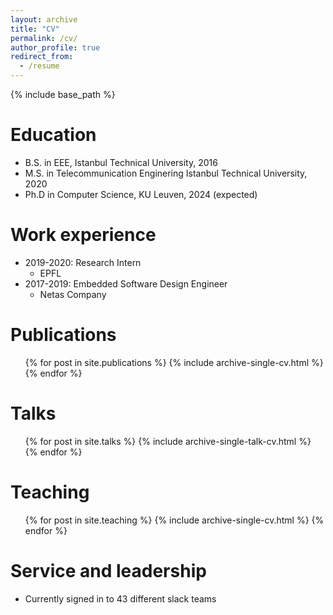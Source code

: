 ```yaml
---
layout: archive
title: "CV"
permalink: /cv/
author_profile: true
redirect_from:
  - /resume
---
```


{% include base_path %}

Education
======
* B.S. in EEE, Istanbul Technical University, 2016
* M.S. in Telecommunication Enginering Istanbul Technical University, 2020
* Ph.D in Computer Science, KU Leuven, 2024 (expected)

Work experience
======
* 2019-2020: Research Intern
  * EPFL
* 2017-2019: Embedded Software Design Engineer
  * Netas Company
 

Publications
======
  <ul>{% for post in site.publications %}
    {% include archive-single-cv.html %}
  {% endfor %}</ul>
  
Talks
======
  <ul>{% for post in site.talks %}
    {% include archive-single-talk-cv.html %}
  {% endfor %}</ul>
  
Teaching
======
  <ul>{% for post in site.teaching %}
    {% include archive-single-cv.html %}
  {% endfor %}</ul>
  
Service and leadership
======
* Currently signed in to 43 different slack teams
